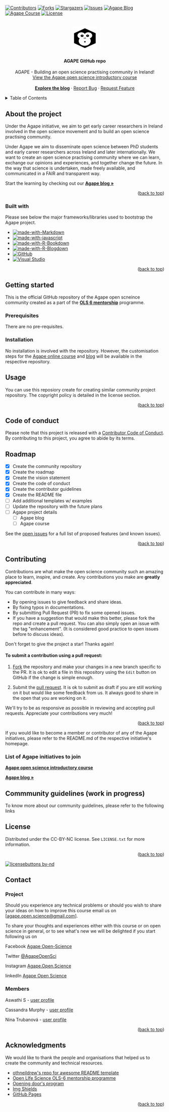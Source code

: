 <!-- Adapted from othneildrew's git See: https://github.com/https://github.com/othneildrew/Best-README-Template ->
<a name="readme-top"></a>
[![Open Source Love](https://badges.frapsoft.com/os/v3/open-source.svg?v=103)](https://github.com/ellerbrock/open-source-badges/) 
<!-- PROJECT SHIELDS -->
<!--
*** I'm using markdown "reference style" links for readability.
*** Reference links are enclosed in brackets [ ] instead of parentheses ( ).
*** See the bottom of this document for the declaration of the reference variables
*** for contributors-url, forks-url, etc. This is an optional, concise syntax you may use.
*** https://www.markdownguide.org/basic-syntax/#reference-style-links
-->
[![Contributors][contributors-shield]][contributors-url]
[![Forks][forks-shield]][forks-url]
[![Stargazers][stars-shield]][stars-url]
[![Issues][issues-shield]][issues-url]
[![Agape Blog][blog-shield]][blog-url]
[![Agape Course][course-shield]][course-url]
[![License][license-shield]][license-url]


<!-- PROJECT LOGO -->
<br />
<div align="center">
  <a href="https://github.com/agapeopenscience/OLS-6-Ireland">
    <img src="img/agapecover.png" alt="Logo" width="80" height="80">
  </a>

  <h4 align="center">AGAPE GitHub repo</h4>
  <p align="center">
    AGAPE - Building an open science practising community in Ireland!
    <br />
    	<a href="www.agapeopenscience.com">View the Agape open science introductory course</a>
    <br />
    <br />
    <a href="https://agape-openscience-blog.netlify.app"><strong>Explore the blog</strong></a>
	·
    <a href="https://github.com/agapeopenscience/OLS-6-Ireland/issues">Report Bug</a>
    ·
    <a href="https://github.com/agapeopenscience/OLS-6-Ireland/issues">Request Feature</a>
  </p>
</div>



<!-- TABLE OF CONTENTS -->
<details>
  <summary>Table of Contents</summary>
  <ol>
    <li>
      <a href="#about-the-Agape-project">About The Agape Project</a>
      <ul>
        <li><a href="#built-with">Built With</a></li>
      </ul>
    </li>
    <li>
      <a href="#getting-started">Getting Started</a>
      <ul>
        <li><a href="#prerequisites">Prerequisites</a></li>
        <li><a href="#installation">Installation</a></li>
      </ul>
    </li>
    <li><a href="#usage">Usage</a></li>
    <li><a href="#roadmap">Roadmap</a></li>
    <li><a href="#contributing">Contributing</a></li>			
    <li><a href="#Commmunity guidelines">Commmunity guidelines</a></li>
    <li><a href="#license">License</a></li>
    <li><a href="#contact">Contact</a></li>
    <li><a href="#acknowledgments">Acknowledgments</a></li>
  </ol>
</details>



<!-- ABOUT THE PROJECT -->
## About the project

<!-- [![Product Name Screen Shot][product-screenshot]](https://example.com)-->

Under the Agape initiative, we aim to get early career researchers in Ireland involved in the open science movement and to build an open science practising community. 

Under Agape we aim to disseminate open science between PhD students and early career researchers across Ireland and later internationally. We want to create an open science practising community where we can learn, exchange our opinions and experiences, and together change the future. In the way that science is undertaken, made freely available, and communicated in a FAIR and transparent way.

Start the learning by checking out our <a href="https://agape-openscience-blog.netlify.app"><strong> Agape blog »</strong></a>

<p align="right">(<a href="#readme-top">back to top</a>)</p>



### Built with

Please see below the major frameworks/libraries used to bootstrap the Agape project.

* [![made-with-Markdown](https://img.shields.io/badge/Made%20with-Markdown-1f425f.svg)](http://commonmark.org)
* [![made-with-javascript](https://img.shields.io/badge/Made%20with-JavaScript-1f425f.svg)](https://www.javascript.com)
* [![made-with-R-Bookdown](https://img.shields.io/badge/Made%20with-R%20bookdown-lightgrey)](https://github.com/agapeopenscience/OLS-6-Ireland/)
* [![made-with-R-Blogdown](https://img.shields.io/badge/Made%20with-R%20blogdown%20-orange)](https://github.com/sa1987/OpenDoorProject)
* [![GitHub](https://badgen.net/badge/icon/github?icon=github&label)](https://github.com)
* [![Visual Studio](https://badgen.net/badge/icon/visualstudio?icon=visualstudio&label)](https://visualstudio.microsoft.com)

<p align="right">(<a href="#readme-top">back to top</a>)</p>



<!-- GETTING STARTED -->
## Getting started

This is the official GitHub repository of the Agape open scneince community created as a part of the <a href="https://openlifesci.org/ols-6"><strong> OLS 6 mentorship</strong></a> programme.

### Prerequisites

There are no pre-requisites.
### Installation

No installation is involved with the repository. However, the customisation steps for the [Agape online course](https://github.com/sa1987/OpenDoorProject) and [blog](https://github.com/sa1987/agape-openscience-blog) will be available in the respective repository.

<!-- USAGE EXAMPLES -->
## Usage

You can use this reposiory create for creating similar community project repository. The copyright policy is detailed in the license section.

<p align="right">(<a href="#readme-top">back to top</a>)</p>

## Code of conduct

Please note that this project is released with a [Contributor Code of Conduct](https://pkgs.rstudio.com/bookdown/CODE_OF_CONDUCT.html). By contributing to this project, you agree to abide by its terms.

<!-- ROADMAP -->
## Roadmap

- [x] Create the community repository
- [x] Create the roadmap
- [x] Create the vision statement
- [x] Create the code of conduct
- [x] Create the contributor guidelines
- [x] Create the README file
- [ ] Add additional templates w/ examples
- [ ] Update the repository with the future plans
- [ ] Agape project details
    - [ ] Agape blog
    - [ ] Agape course

See the [open issues](https://github.com/agapeopenscience/OLS-6-Ireland/issues) for a full list of proposed features (and known issues).

<p align="right">(<a href="#readme-top">back to top</a>)</p>



<!-- CONTRIBUTING -->
## Contributing

Contributions are what make the open science community such an amazing place to learn, inspire, and create. Any contributions you make are **greatly appreciated**.

You can contribute in many ways: 

* By opening issues to give feedback and share ideas.
* By fixing typos in documentations.
* By submitting Pull Request (PR) to fix some opened issues.
* If you have a suggestion that would make this better, please fork the repo and create a pull request. You can also simply open an issue with the tag "enhancement". (It is considered good practice to open issues before to discuss ideas).

Don't forget to give the project a star! Thanks again!

#### To submit a contribution using a pull request:

1.  [Fork](https://github.com/agapeopenscience/OLS-6-Ireland/fork) the repository and make your changes in a new branch specific to the PR. It is ok to edit a file in this repository using the `Edit` button on GitHub if the change is simple enough.

<!--- 2. For significant changes (e.g.: not required for fixing typos), ensure that you have signed the [individual](https://www.rstudio.com/wp-content/uploads/2014/06/rstudioindividualcontributoragreement.pdf) or [corporate](https://www.rstudio.com/wp-content/uploads/2014/06/rstudiocorporatecontributoragreement.pdf) contributor agreement as appropriate. You can send the signed copy to <contribute@rstudio.com>. --->

2.  Submit the [pull request](https://help.github.com/articles/using-pull-requests). It is ok to submit as draft if you are still working on it but would like some feedback from us. It always good to share in the open that you are working on it.

We'll try to be as responsive as possible in reviewing and accepting pull requests. Appreciate your contributions very much!

<p align="right">(<a href="#readme-top">back to top</a>)</p>

If you would like to become a member or contributor of any of the Agape initiatives, please refer to the README.md of the respective initiative's homepage.

### List of Agape initiatives to join
<a href="www.agapeopenscience.com"><strong>Agape open science introductory course</strong></a>

<a href="https://agape-openscience-blog.netlify.app"><strong>Agape blog »</strong></a>
  
<!-- Commmunity guidelines -->

## Commmunity guidelines (work in progress)
To know more about our community guidelines, please refer to the following links

<Insert the links for the Code of conduct and  >

<!-- LICENSE -->
## License

Distributed under the CC-BY-NC license. See `LICENSE.txt` for more information.

<p align="right">(<a href="#readme-top">back to top</a>)</p>

[![licensebuttons by-nd](https://licensebuttons.net/l/by-nd/3.0/88x31.png)](https://creativecommons.org/licenses/by-nd/4.0)

<!-- CONTACT -->
## Contact
### Project
Should you experience any technical problems or should you wish to share your ideas on how to improve this course email us on [[agape.open.science\@gmail.com](mailto:agape.open.science@gmail.com)].

To share your thoughts and experiences either with this course or on open science in general, or to see what's new we will be delighted if you start following us on

Facebook [Agape Open-Science](https://facebook.com/AgapeOpen-Science)

Twitter [@AgapeOpenSci](https://twitter.com/AgapeOpenSci)

Instagram [Agape.Open.Science](https://www.instagram.com/Agape.Open.Science)

linkedIn [Agape Open Science](https://www.linkedin.com/company/agape-open-science/)

### Members
Aswathi S - [user profile](https://osf.io/t5vem/)

Cassandra Murphy - [user profile](https://orcid.org/0000-0003-1332-359X)

Nina Trubanová - [user profile](https://orcid.org/0000-0001-8156-3304)

<p align="right">(<a href="#readme-top">back to top</a>)</p>



<!-- ACKNOWLEDGMENTS -->
## Acknowledgments

We would like to thank the people and organisations that helped us to create the community and technical resources.

* [othneildrew's repo for awesome README template]( https://github.com/https://github.com/othneildrew/Best-README-Template)
* [Open LIfe Science OLS-6 mentorship programme ](https://openlifesci.org/ols-6)
* [Opening door's program](https://www.insight-centre.org/opening-doors-online-course-for-europe-will-reimagine-phd-education/)
* [Img Shields](https://shields.io)
* [GitHub Pages](https://pages.github.com)

<p align="right">(<a href="#readme-top">back to top</a>)</p>



<!-- MARKDOWN LINKS & IMAGES -->
<!-- https://www.markdownguide.org/basic-syntax/#reference-style-links -->
[contributors-shield]: https://img.shields.io/github/contributors/agapeopenscience/OLS-6-Ireland.svg?style=for-the-badge
[contributors-url]: https://github.com/agapeopenscience/OLS-6-Ireland/graphs/contributors
[forks-shield]: https://img.shields.io/github/forks/agapeopenscience/OLS-6-Ireland.svg?style=for-the-badge
[forks-url]: https://github.com/agapeopenscience/OLS-6-Ireland/network/members
[stars-shield]: https://img.shields.io/github/stars/agapeopenscience/OLS-6-Ireland.svg?style=for-the-badge
[stars-url]: https://github.com/agapeopenscience/OLS-6-Ireland/stargazers
[issues-shield]: https://img.shields.io/github/issues/agapeopenscience/OLS-6-Ireland.svg?style=for-the-badge
[issues-url]: https://github.com/agapeopenscience/OLS-6-Ireland/issues
[license-shield]: https://licensebuttons.net/l/by-nd/3.0/88x31.png
[license-url]: https://github.com/agapeopenscience/OLS-6-Ireland/blob/main/LICENSE
[linkedin-shield]: https://img.shields.io/badge/-LinkedIn-black.svg?style=for-the-badge&logo=linkedin&colorB=555
[blog-shield]: https://img.shields.io/badge/Made%20with-R%20blogdown%20-orange
[blog-url]: https://github.com/agapeopenscience/OLS-6-Ireland/

[course-shield]: https://img.shields.io/badge/Made%20with-R%20bookdown-lightgrey
[course-url]: https://github.com/sa1987/OpenDoorProject
